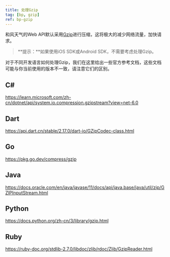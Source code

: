 ```yaml
---
title: 处理Gzip
tag: [bp, gzip]
ref: bp-gzip
---
```


和风天气的Web API默认采用[Gzip](https://www.gnu.org/software/gzip/)进行压缩，这将极大的减少网络流量，加快请求。

> **提示：**如果使用iOS SDK或Android SDK，不需要考虑处理Gzip。

对于不同开发语言如何处理Gzip，我们在这里给出一些官方参考文档，这些文档可能与你当前使用的版本不一致，请注意它们的区别。

## C#

<https://learn.microsoft.com/zh-cn/dotnet/api/system.io.compression.gzipstream?view=net-6.0>

## Dart

<https://api.dart.cn/stable/2.17.0/dart-io/GZipCodec-class.html>


## Go

<https://pkg.go.dev/compress/gzip>

## Java

<https://docs.oracle.com/en/java/javase/11/docs/api/java.base/java/util/zip/GZIPInputStream.html>

## Python

<https://docs.python.org/zh-cn/3/library/gzip.html>

## Ruby

<https://ruby-doc.org/stdlib-2.7.0/libdoc/zlib/rdoc/Zlib/GzipReader.html>

